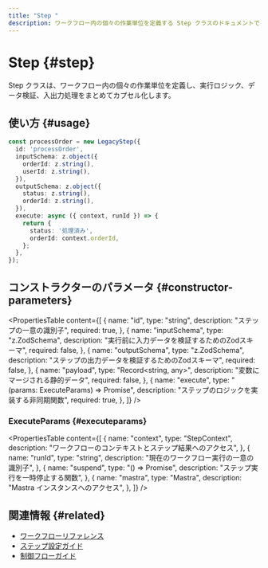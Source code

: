 ```yaml
---
title: "Step "
description: ワークフロー内の個々の作業単位を定義する Step クラスのドキュメントです。
---
```


# Step \{#step\}

Step クラスは、ワークフロー内の個々の作業単位を定義し、実行ロジック、データ検証、入出力処理をまとめてカプセル化します。

## 使い方 \{#usage\}

```typescript
const processOrder = new LegacyStep({
  id: 'processOrder',
  inputSchema: z.object({
    orderId: z.string(),
    userId: z.string(),
  }),
  outputSchema: z.object({
    status: z.string(),
    orderId: z.string(),
  }),
  execute: async ({ context, runId }) => {
    return {
      status: '処理済み',
      orderId: context.orderId,
    };
  },
});
```

## コンストラクターのパラメータ \{#constructor-parameters\}

<PropertiesTable
  content={[
{
name: "id",
type: "string",
description: "ステップの一意の識別子",
required: true,
},
{
name: "inputSchema",
type: "z.ZodSchema",
description: "実行前に入力データを検証するためのZodスキーマ",
required: false,
},
{
name: "outputSchema",
type: "z.ZodSchema",
description: "ステップの出力データを検証するためのZodスキーマ",
required: false,
},
{
name: "payload",
type: "Record<string, any>",
description: "変数にマージされる静的データ",
required: false,
},
{
name: "execute",
type: "(params: ExecuteParams) => Promise<any>",
description: "ステップのロジックを実装する非同期関数",
required: true,
},
]}
/>

### ExecuteParams \{#executeparams\}

<PropertiesTable
  content={[
{
name: "context",
type: "StepContext",
description: "ワークフローのコンテキストとステップ結果へのアクセス",
},
{
name: "runId",
type: "string",
description: "現在のワークフロー実行の一意の識別子",
},
{
name: "suspend",
type: "() => Promise<void>",
description: "ステップ実行を一時停止する関数",
},
{
name: "mastra",
type: "Mastra",
description: "Mastra インスタンスへのアクセス",
},
]}
/>

## 関連情報 \{#related\}

* [ワークフローリファレンス](./workflow)
* [ステップ設定ガイド](/docs/workflows/overview)
* [制御フローガイド](/docs/workflows/control-flow)